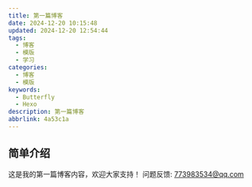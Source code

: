 ```yaml
---
title: 第一篇博客
date: 2024-12-20 10:15:48
updated: 2024-12-20 12:54:44
tags:
  - 博客
  - 模版
  - 学习
categories:
  - 博客
  - 模版
keywords:
  - Butterfly
  - Hexo
description: 第一篇博客
abbrlink: 4a53c1a
---
```


## 简单介绍

这是我的第一篇博客内容，欢迎大家支持！
问题反馈: <773983534@qq.com>
